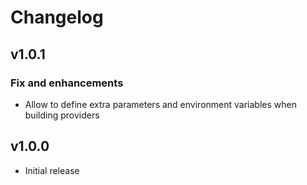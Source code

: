 # Changelog

## v1.0.1

### Fix and enhancements

- Allow to define extra parameters and environment variables when building providers

## v1.0.0

- Initial release
